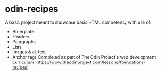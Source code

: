 # odin-recipes
A basic project meant to showcase basic HTML competency with use of:
- Boilerplate
- Headers
- Paragraphs
- Lists
- Images & alt text
- Anchor tags
Completed as part of The Odin Project's web development curriculum (https://www.theodinproject.com/lessons/foundations-recipes)